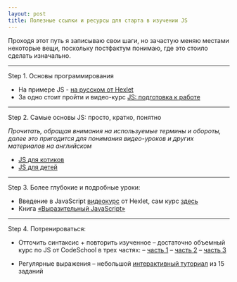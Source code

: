 ```yaml
---
layout: post
title: Полезные ссылки и ресурсы для старта в изучении JS
---
```


Проходя этот путь я записываю свои шаги, но зачастую меняю местами некоторые вещи, поскольку постфактум понимаю, где это стоило сделать изначально. 

---

  Step 1. Основы программирования
  
  * На примере JS - [на русском от Hexlet](https://ru.hexlet.io/courses/programming-basics)
  * За одно стоит пройти и видео-курс [JS: подготовка к работе](https://ru.hexlet.io/courses/javascript_setup) 
  
---  
  
  Step 2. Самые основы JS: просто, кратко, понятно
  
  _Прочитать, обращая внимания на используемые термины и обороты, далее это пригодится для понимания видео-уроков и других материалов на английском_
  
  * [JS для котиков](http://jsforcats.com/)
  * [JS для детей](http://fileshare.cqproject.net/files//jsfkids.pdf)
  
---
  
  Step 3. Более глубокие и подробные уроки:
  
  * Введение в JavaScript [видеокурс](https://www.youtube.com/playlist?list=PLo6puixMwuSNxJCgadaaavKqq4-ocKPrR) от Hexlet, сам курс [здесь](https://ru.hexlet.io/courses/javascript_101)
  * Книга [«Выразительный JavaScript»](https://karmazzin.gitbooks.io/eloquentjavascript_ru/content/)  
  
---
  
  Step 4. Потренироваться:
  
  * Отточить синтаксис + повторить изученное – достаточно объемный курс по JS от CodeSchool в трех частях:
    – [часть 1](https://www.codeschool.com/courses/javascript-road-trip-part-1)
    – [часть 2](https://www.codeschool.com/courses/javascript-road-trip-part-2)
    – [часть 3](https://www.codeschool.com/courses/javascript-road-trip-part-3)
    
  * Регулярные выражения – небольшой [интерактивный туториал](http://regexone.com/lesson/introduction_abcs) из 15 заданий